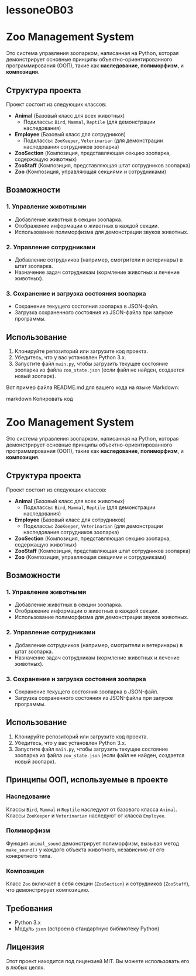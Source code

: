 # lessoneOB03

# Zoo Management System

Это система управления зоопарком, написанная на Python, которая демонстрирует основные принципы объектно-ориентированного программирования (ООП), такие как **наследование**, **полиморфизм**, и **композиция**.

## Структура проекта

Проект состоит из следующих классов:

- **Animal** (Базовый класс для всех животных)
  - Подклассы: `Bird`, `Mammal`, `Reptile` (для демонстрации наследования)
- **Employee** (Базовый класс для сотрудников)
  - Подклассы: `ZooKeeper`, `Veterinarian` (для демонстрации наследования сотрудников зоопарка)
- **ZooSection** (Композиция, представляющая секцию зоопарка, содержащую животных)
- **ZooStaff** (Композиция, представляющая штат сотрудников зоопарка)
- **Zoo** (Композиция, управляющая секциями и сотрудниками)
  
## Возможности

### 1. Управление животными
- Добавление животных в секции зоопарка.
- Отображение информации о животных в каждой секции.
- Использование полиморфизма для демонстрации звуков животных.

### 2. Управление сотрудниками
- Добавление сотрудников (например, смотрители и ветеринары) в штат зоопарка.
- Назначение задач сотрудникам (кормление животных и лечение животных).

### 3. Сохранение и загрузка состояния зоопарка
- Сохранение текущего состояния зоопарка в JSON-файл.
- Загрузка сохраненного состояния из JSON-файла при запуске программы.

## Использование

1. Клонируйте репозиторий или загрузите код проекта.
2. Убедитесь, что у вас установлен Python 3.x.
3. Запустите файл `main.py`, чтобы загрузить текущее состояние зоопарка из файла `zoo_state.json` (если файл не найден, создается новый зоопарк).


Вот пример файла README.md для вашего кода на языке Markdown:

markdown
Копировать код
# Zoo Management System

Это система управления зоопарком, написанная на Python, которая демонстрирует основные принципы объектно-ориентированного программирования (ООП), такие как **наследование**, **полиморфизм**, и **композиция**.

## Структура проекта

Проект состоит из следующих классов:

- **Animal** (Базовый класс для всех животных)
  - Подклассы: `Bird`, `Mammal`, `Reptile` (для демонстрации наследования)
- **Employee** (Базовый класс для сотрудников)
  - Подклассы: `ZooKeeper`, `Veterinarian` (для демонстрации наследования сотрудников зоопарка)
- **ZooSection** (Композиция, представляющая секцию зоопарка, содержащую животных)
- **ZooStaff** (Композиция, представляющая штат сотрудников зоопарка)
- **Zoo** (Композиция, управляющая секциями и сотрудниками)
  
## Возможности

### 1. Управление животными
- Добавление животных в секции зоопарка.
- Отображение информации о животных в каждой секции.
- Использование полиморфизма для демонстрации звуков животных.

### 2. Управление сотрудниками
- Добавление сотрудников (например, смотрители и ветеринары) в штат зоопарка.
- Назначение задач сотрудникам (кормление животных и лечение животных).

### 3. Сохранение и загрузка состояния зоопарка
- Сохранение текущего состояния зоопарка в JSON-файл.
- Загрузка сохраненного состояния из JSON-файла при запуске программы.

## Использование

1. Клонируйте репозиторий или загрузите код проекта.
2. Убедитесь, что у вас установлен Python 3.x.
3. Запустите файл `main.py`, чтобы загрузить текущее состояние зоопарка из файла `zoo_state.json` (если файл не найден, создается новый зоопарк).

## Принципы ООП, используемые в проекте

### Наследование
Классы `Bird`, `Mammal` и `Reptile` наследуют от базового класса `Animal`. Классы `ZooKeeper` и `Veterinarian` наследуют от класса `Employee`.

### Полиморфизм
Функция `animal_sound` демонстрирует полиморфизм, вызывая метод `make_sound()` у каждого объекта животного, независимо от его конкретного типа.

### Композиция
Класс `Zoo` включает в себя секции (`ZooSection`) и сотрудников (`ZooStaff`), что демонстрирует композицию.

## Требования

- Python 3.x
- Модуль `json` (встроен в стандартную библиотеку Python)

## Лицензия

Этот проект находится под лицензией MIT. Вы можете использовать его в любых целях.
